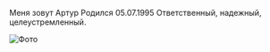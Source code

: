 Меня зовут Артур
Родился 05.07.1995
Ответственный, надежный, целеустремленный.

![Фото](https://yt3.googleusercontent.com/ytc/AL5GRJUmCbHDqrhoJ9ohT0g_5bf5TJqdXhQhF2I9tOie=s900-c-k-c0x00ffffff-no-rj)